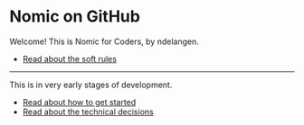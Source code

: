 # Nomic on GitHub

Welcome! This is Nomic for Coders, by ndelangen.

- [Read about the soft rules](./docs/SOFT_RULES.md)

---

This is in very early stages of development.

- [Read about how to get started](./docs/INSTALLATION.md)
- [Read about the technical decisions](./docs/ARCHITECTURE.md)
